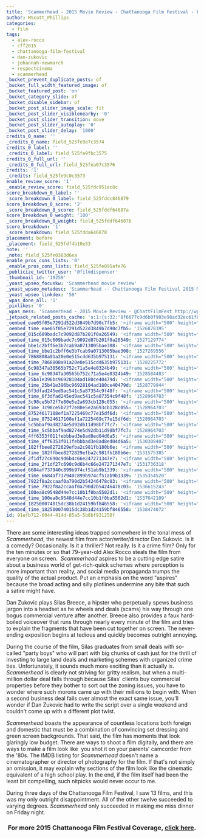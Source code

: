 ```yaml
---
title: 'Scammerhead - 2015 Movie Review - Chattanooga Film Festival - Film Dispenser'
author: MScott_Phillips
categories:
  - film
tags:
  - alex-rocco
  - cff2015
  - chattanooga-film-festival
  - dan-zukovic
  - johannah-newmarch
  - respectcinema
  - scammerhead
_bucket_prevent_duplicate_posts: of
_bucket_full_width_featured_image: of
_bucket_featured_post: 'on'
_bucket_category_slide: of
_bucket_disable_sidebar: of
_bucket_post_slider_image_scale: fit
_bucket_post_slider_visiblenearby: '0'
_bucket_post_slider_transition: move
_bucket_post_slider_autoplay: '0'
_bucket_post_slider_delay: '1000'
credits_0_name: ''
_credits_0_name: field_525fe9e7c3574
credits_0_label: ''
_credits_0_label: field_525fe9fbc3575
credits_0_full_url: ''
_credits_0_full_url: field_525fea07c3576
credits: '1'
_credits: field_525fe9c0c3573
enable_review_score: '1'
_enable_review_score: field_525fdc951ec8c
score_breakdown_0_label: ''
_score_breakdown_0_label: field_525fddc846879
score_breakdown_0_score: '2'
_score_breakdown_0_score: field_525fddf64687a
score_breakdown_0_weight: '100'
_score_breakdown_0_weight: field_525fddf64687b
score_breakdown: '1'
_score_breakdown: field_525fdda646878
placement: before
_placement: field_525fdf4b10e33
note: ''
_note: field_525fe0383d6ea
enable_pros_cons_lists: '0'
_enable_pros_cons_lists: field_525fe095afe76
_publicize_twitter_user: '@filmdispenser'
_thumbnail_id: '19259'
_yoast_wpseo_focuskw: 'Scammerhead movie review'
_yoast_wpseo_metadesc: 'Scammerhead -- Chattanooga Film Festival 2015 Movie Review'
_yoast_wpseo_linkdex: '58'
_wpas_done_all: '1'
_pixlikes: '0'
_wpas_mess: 'Scammerhead - 2015 Movie Review - @ChattFilmFest http://wp.me/p4iufG-50g #CFF2015 #RespectCinema'
_jetpack_related_posts_cache: 'a:1:{s:32:"8f6677c9d6b0f903e98ad32ec61f8deb";a:2:{s:7:"expires";i:1516701876;s:7:"payload";a:3:{i:0;a:1:{s:2:"id";i:19234;}i:1;a:1:{s:2:"id";i:23019;}i:2;a:1:{s:2:"id";i:23275;}}}}'
_oembed_eae05f05e7291d522d3849b7d90c7fb5: '<iframe width="500" height="281" src="https://www.youtube.com/embed/9teNKmm9R3k?start=3&feature=oembed" frameborder="0" allow="autoplay; encrypted-media" allowfullscreen></iframe>'
_oembed_time_eae05f05e7291d522d3849b7d90c7fb5: '1526870395'
_oembed_015c609badc7c9092d87b201f0a26549: '<iframe width="500" height="281" src="https://www.youtube.com/embed/dkhBDhQ4OxM?feature=oembed" frameborder="0" allow="autoplay; encrypted-media" allowfullscreen></iframe>'
_oembed_time_015c609badc7c9092d87b201f0a26549: '1527129774'
_oembed_bbe1c2bff6e3b7cab9a0713005bae308: '<iframe width="500" height="281" src="https://www.youtube.com/embed/_DTbx7c7ez8?feature=oembed" frameborder="0" allow="autoplay; encrypted-media" allowfullscreen></iframe>'
_oembed_time_bbe1c2bff6e3b7cab9a0713005bae308: '1527269556'
_oembed_7868808a91a20e0e515cdd635b975131: '<iframe width="500" height="281" src="https://www.youtube.com/embed/PEZ2r1YGKSA?feature=oembed" frameborder="0" allow="autoplay; encrypted-media" allowfullscreen></iframe>'
_oembed_time_7868808a91a20e0e515cdd635b975131: '1528225772'
_oembed_6c98347a30565b752c71a5e4e0324b49: '<iframe width="500" height="281" src="https://www.youtube.com/embed/FhwktRDG_aQ?feature=oembed" frameborder="0" allow="autoplay; encrypted-media" allowfullscreen></iframe>'
_oembed_time_6c98347a30565b752c71a5e4e0324b49: '1528584483'
_oembed_25b41e396bc96928104ad180ce40479d: '<iframe width="500" height="281" src="https://www.youtube.com/embed/MFWF9dU5Zc0?feature=oembed" frameborder="0" allow="autoplay; encrypted-media" allowfullscreen></iframe>'
_oembed_time_25b41e396bc96928104ad180ce40479d: '1528779944'
_oembed_6f3dfad245ed9ac541c5a87354c9f48f: '<iframe width="500" height="281" src="https://www.youtube.com/embed/rTMINaybeyE?feature=oembed" frameborder="0" allow="autoplay; encrypted-media" allowfullscreen></iframe>'
_oembed_time_6f3dfad245ed9ac541c5a87354c9f48f: '1528964703'
_oembed_3c98ce5b72f7e80e5e2a693cb128c055: '<iframe width="500" height="281" src="https://www.youtube.com/embed/j7RHHPN4gII?feature=oembed" frameborder="0" allow="autoplay; encrypted-media" allowfullscreen></iframe>'
_oembed_time_3c98ce5b72f7e80e5e2a693cb128c055: '1528964703'
_oembed_87524617108ef1a7225469c77e15df6d: '<iframe width="500" height="281" src="https://www.youtube.com/embed/bP8vCXPo-BA?feature=oembed" frameborder="0" allow="autoplay; encrypted-media" allowfullscreen></iframe>'
_oembed_time_87524617108ef1a7225469c77e15df6d: '1528964703'
_oembed_5c5bbaf9ad8274e5d92db11d98bf7fc7: '<iframe width="500" height="281" src="https://www.youtube.com/embed/yqAS2lPISa8?feature=oembed" frameborder="0" allow="autoplay; encrypted-media" allowfullscreen></iframe>'
_oembed_time_5c5bbaf9ad8274e5d92db11d98bf7fc7: '1528964703'
_oembed_4ff6353f011febbbad3e8ad8ed04d6a5: '<iframe width="500" height="281" src="https://www.youtube.com/embed/HikYI0jIAwU?feature=oembed" frameborder="0" allow="autoplay; encrypted-media" allowfullscreen></iframe>'
_oembed_time_4ff6353f011febbbad3e8ad8ed04d6a5: '1530308407'
_oembed_182ffbee8272829efba2c981fb180b6e: '<iframe width="500" height="281" src="https://www.youtube.com/embed/Seg_yBYPjG4?feature=oembed" frameborder="0" allow="autoplay; encrypted-media" allowfullscreen></iframe>'
_oembed_time_182ffbee8272829efba2c981fb180b6e: '1531575385'
_oembed_2f1df27c690c9d6b4c66e247271347e7: '<iframe width="500" height="281" src="https://www.youtube.com/embed/9XxLHyzsB_Q?feature=oembed" frameborder="0" allow="autoplay; encrypted-media" allowfullscreen></iframe>'
_oembed_time_2f1df27c690c9d6b4c66e247271347e7: '1531736318'
_oembed_6684af737940c899b974cf51ab9b1339: '<iframe width="500" height="281" src="https://www.youtube.com/embed/gp-8oB53P7k?feature=oembed" frameborder="0" allow="autoplay; encrypted-media" allowfullscreen></iframe>'
_oembed_time_6684af737940c899b974cf51ab9b1339: '1535354520'
_oembed_7922f8a2ccaaf0a790d2b54246478c03: '<iframe width="500" height="281" src="https://www.youtube.com/embed/AWvUNABT8sg?feature=oembed" frameborder="0" allow="autoplay; encrypted-media" allowfullscreen></iframe>'
_oembed_time_7922f8a2ccaaf0a790d2b54246478c03: '1536615243'
_oembed_100ea8c9548d44e7cc10b1f0ba5502d1: '<iframe width="500" height="281" src="https://www.youtube.com/embed/ek1ePFp-nBI?feature=oembed" frameborder="0" allow="autoplay; encrypted-media" allowfullscreen></iframe>'
_oembed_time_100ea8c9548d44e7cc10b1f0ba5502d1: '1537642109'
_oembed_182500074015dc38b1d24159bf846558: '<iframe width="500" height="281" src="https://www.youtube.com/embed/USPd0vX2sdc?feature=oembed" frameborder="0" allow="autoplay; encrypted-media" allowfullscreen></iframe>'
_oembed_time_182500074015dc38b1d24159bf846558: '1538474072'
id: 91efb712-6044-414d-85a5-5b8bf931250f
---
```

<p>There are some interesting ideas trapped somewhere in the tonal mess of <em>Scammerhead</em>, the newest film from actor/writer/director Dan Sukovic. Is it a comedy? Occasionally. Is it a thriller? Not really. Is it a crime film? Only for the ten minutes or so that 79-year-old Alex Rocco steals the film from everyone on screen.  <em>Scammerhead</em> aspires to be a cutting edge satire about a business world of get-rich-quick schemes where perception is more important than reality, and social media propaganda trumps the quality of the actual product. Put an emphasis on the word "aspires" because the broad acting and silly plotlines undermine any bite that such a satire might have.</p>
<p>Dan Zukovic plays Silas Breece, a hipster who perpetually spews business jargon into a headset as he wheels and deals (scams) his way through one bogus commercial venture after another. Breece also provides a faux hard-boiled voiceover that runs through nearly every minute of the film and tries to explain the fragments that have been cut together on screen. The never-ending exposition begins at tedious and quickly becomes outright annoying.</p>
<p>During the course of the film, Silas graduates from small deals with so-called "party boys" who will part with big chunks of cash just for the thrill of investing to large land deals and marketing schemes with organized crime ties. Unfortunately, it sounds much more exciting than it actually is.  <em>Scammerhead</em> is clearly not striving for gritty realism, but when a multi-million dollar deal falls through because Silas' clients buy commercial properties before they bother to sort out the zoning issues, you have to wonder where such morons came up with their millions to begin with. When a second business deal fails over almost the exact same issue, you'll wonder if Dan Zukovic had to write the script over a single weekend and couldn't come up with a different plot twist.</p>
<p><em>Scammerhead</em> boasts the appearance of countless locations both foreign and domestic that must be a combination of convincing set dressing and green screen backgrounds. That said, the film has moments that look glaringly low budget. There are ways to shoot a film digitally, and there are ways to make a film look like  you shot it on your parents' camcorder from the '80s. The IMDB listing for<em> Scammerhead</em> doesn't name a cinematographer or director of photography for the film. If that's not simply an omission, it may explain why sections of the film look like the cinematic equivalent of a high school play. In the end, if the film itself had been the least bit compelling, such nitpicks would never occur to me.</p>
<p>During three days of the Chattanooga Film Festival, I saw 13 films, and this was my only outright disappointment. All of the other twelve succeeded to varying degrees. <em>Scammerhead</em> only succeeded in making me miss dinner on Friday night.</p>
<h3 style="text-align: center;">For more 2015 Chattanooga Film Festival Coverage, <a title="Chattanooga Film Festival 2015" href="http://www.filmdispenser.com/film/chattanooga-film-festival-2015/" target="_blank">click here</a>.</h3>
<p>&nbsp;</p>
